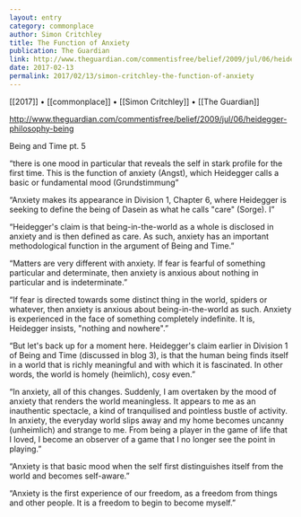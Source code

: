 ```yaml
---
layout: entry
category: commonplace
author: Simon Critchley
title: The Function of Anxiety
publication: The Guardian
link: http://www.theguardian.com/commentisfree/belief/2009/jul/06/heidegger-philosophy-being
date: 2017-02-13
permalink: 2017/02/13/simon-critchley-the-function-of-anxiety
---
```


[[2017]] • [[commonplace]] • [[Simon Critchley]] • [[The Guardian]] 

http://www.theguardian.com/commentisfree/belief/2009/jul/06/heidegger-philosophy-being

Being and Time pt. 5

“there is one mood in particular that reveals the self in stark profile for the first time. This is the function of anxiety (Angst), which Heidegger calls a basic or fundamental mood (Grundstimmung”

“Anxiety makes its appearance in Division 1, Chapter 6, where Heidegger is seeking to define the being of Dasein as what he calls "care" (Sorge). I”

“Heidegger's claim is that being-in-the-world as a whole is disclosed in anxiety and is then defined as care. As such, anxiety has an important methodological function in the argument of Being and Time.”

“Matters are very different with anxiety. If fear is fearful of something particular and determinate, then anxiety is anxious about nothing in particular and is indeterminate.”

“If fear is directed towards some distinct thing in the world, spiders or whatever, then anxiety is anxious about being-in-the-world as such. Anxiety is experienced in the face of something completely indefinite. It is, Heidegger insists, "nothing and nowhere".”

“But let's back up for a moment here. Heidegger's claim earlier in Division 1 of Being and Time (discussed in blog 3), is that the human being finds itself in a world that is richly meaningful and with which it is fascinated. In other words, the world is homely (heimlich), cosy even.”

“In anxiety, all of this changes. Suddenly, I am overtaken by the mood of anxiety that renders the world meaningless. It appears to me as an inauthentic spectacle, a kind of tranquilised and pointless bustle of activity. In anxiety, the everyday world slips away and my home becomes uncanny (unheimlich) and strange to me. From being a player in the game of life that I loved, I become an observer of a game that I no longer see the point in playing.”

“Anxiety is that basic mood when the self first distinguishes itself from the world and becomes self-aware.”

“Anxiety is the first experience of our freedom, as a freedom from things and other people. It is a freedom to begin to become myself.”

